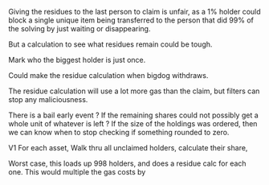Giving the residues to the last person to claim is unfair, as a 1% holder could block a single unique item being transferred to the person that did 99% of the solving by just waiting or disappearing.

But a calculation to see what residues remain could be tough.

Mark who the biggest holder is just once.

Could make the residue calculation when bigdog withdraws.

The residue calculation will use a lot more gas than the claim, but filters can stop any maliciousness.

There is a bail early event ?
If the remaining shares could not possibly get a whole unit of whatever is left ?
If the size of the holdings was ordered, then we can know when to stop checking if something rounded to zero.

V1
For each asset,
Walk thru all unclaimed holders, 
calculate their share,

Worst case, this loads up 998 holders, and does a residue calc for each one.
This would multiple the gas costs by 